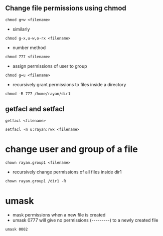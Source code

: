 ## Change file permissions using chmod
```
chmod g+w <filename>
```
- similarly
```
chmod g-x,u-w,o-rx <filename>
```
- number method
```
chmod 777 <filename>
```
- assign permissions of user to group
```
chmod g=u <filename>
```
- recursively grant permissions to files inside a directory
```
chmod -R 777 /home/rayan/dir1
```
## getfacl and setfacl
```
getfacl <filename>
```
```
setfacl -m u:rayan:rwx <filename>
```
# change user and group of a file
```
chown rayan.group1 <filename>
```
- recursively change permissions of all files inside dir1
```
chown rayan.group1 /dir1 -R
```
# umask
- mask permissions when a new file is created
- umask 0777 will give no permissions (---------) to a newly created file
```
umask 0002
```
